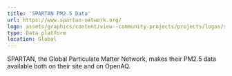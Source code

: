 ```yaml
---
title: 'SPARTAN PM2.5 Data'
url: https://www.spartan-network.org/
logo: assets/graphics/content/view--community-projects/projects/logos/spartan.png
type: Data platform
location: Global
---
```


SPARTAN, the Global Particulate Matter Network, makes their PM2.5 data available both on their site and on OpenAQ.
